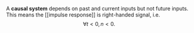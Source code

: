 A **causal system** depends on past and current inputs but not future inputs. This means the [[impulse response]] is right-handed signal, i.e. $$\forall t < 0, n < 0.$$